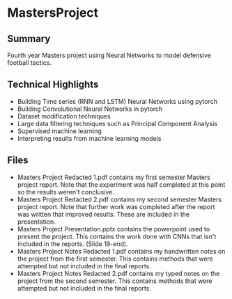 # MastersProject
## Summary
Fourth year Masters project using Neural Networks to model defensive football tactics.

## Technical Highlights
* Building Time series (RNN and LSTM) Neural Networks using pytorch
* Building Convolutional Neural Networks in pytorch
* Dataset modification techniques
* Large data filtering techniques such as Principal Component Analysis
* Supervised machine learning
* Interpreting results from machine learning models

## Files
* Masters Project Redacted 1.pdf contains my first semester Masters project report. Note that the experiment was half completed at this point so the results weren't conclusive.
* Masters Project Redacted 2.pdf contains my second semester Masters project report. Note that further work was completed after the report was written that improved results. These are included in the presentation.
* Masters Project Presentation.pptx contains the powerpoint used to present the project. This contains the work done with CNNs that isn't included in the reports. (Slide 19-end).
* Masters Project Notes Redacted 1.pdf contains my handwritten notes on the project from the first semester. This contains methods that were attempted but not included in the final reports.
* Masters Project Notes Redacted 2.pdf contains my typed notes on the project from the second semester. This contains methods that were attempted but not included in the final reports.
